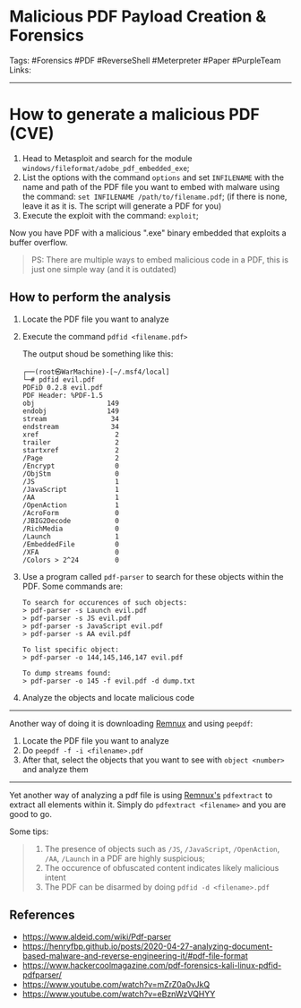 # Malicious PDF Payload Creation & Forensics
Tags: #Forensics #PDF #ReverseShell #Meterpreter #Paper #PurpleTeam
Links:

---

# How to generate a malicious PDF (CVE)
1. Head to Metasploit and search for the module `windows/fileformat/adobe_pdf_embedded_exe`;
2. List the options with the command `options` and set `INFILENAME` with the name and path of the PDF file you want to embed with malware using the command: `set INFILENAME /path/to/filename.pdf`; (if there is none, leave it as it is. The script will generate a PDF for you)
3. Execute the exploit with the command: `exploit`;

Now you have PDF with a malicious ".exe" binary embedded that exploits a buffer overflow.

> PS: There are multiple ways to embed malicious code in a PDF, this is just one simple way (and it is outdated)

## How to perform the analysis

1. Locate the PDF file you want to analyze
2. Execute the command `pdfid <filename.pdf>`
   
   The output shoud be something like this:
   ```
   ┌──(root㉿WarMachine)-[~/.msf4/local]
   └─# pdfid evil.pdf         
   PDFiD 0.2.8 evil.pdf
   PDF Header: %PDF-1.5
   obj                  149
   endobj               149
   stream                34
   endstream             34
   xref                   2
   trailer                2
   startxref              2
   /Page                  2
   /Encrypt               0
   /ObjStm                0
   /JS                    1
   /JavaScript            1
   /AA                    1
   /OpenAction            1
   /AcroForm              0
   /JBIG2Decode           0
   /RichMedia             0
   /Launch                1
   /EmbeddedFile          0
   /XFA                   0
   /Colors > 2^24         0
   ```
  
3. Use a program called `pdf-parser` to search for these objects within the PDF. Some commands are:
   ```
   To search for occurences of such objects:
   > pdf-parser -s Launch evil.pdf
   > pdf-parser -s JS evil.pdf
   > pdf-parser -s JavaScript evil.pdf
   > pdf-parser -s AA evil.pdf
   
   To list specific object:
   > pdf-parser -o 144,145,146,147 evil.pdf
   
   To dump streams found:
   > pdf-parser -o 145 -f evil.pdf -d dump.txt
   ```
4. Analyze the objects and locate malicious code

---

Another way of doing it is downloading [Remnux](https://docs.remnux.org/install-distro/get-virtual-appliance) and using `peepdf`:
1. Locate the PDF file you want to analyze
2. Do `peepdf -f -i <filename>.pdf`
3. After that, select the objects that you want to see with `object <number>` and analyze them

---
Yet another way of analyzing a pdf file is using  [Remnux's](https://docs.remnux.org/install-distro/get-virtual-appliance) `pdfextract` to extract all elements within it. Simply do `pdfextract <filename>` and you are good to go.

Some tips:
> 1. The presence of objects such as `/JS`, `/JavaScript`, `/OpenAction`, `/AA`, `/Launch` in a PDF are highly suspicious;
> 2. The occurence of obfuscated content indicates likely malicious intent
> 3. The PDF can be disarmed by doing `pdfid -d <filename>.pdf`

## References
- https://www.aldeid.com/wiki/Pdf-parser
- https://henryfbp.github.io/posts/2020-04-27-analyzing-document-based-malware-and-reverse-engineering-it/#pdf-file-format
- https://www.hackercoolmagazine.com/pdf-forensics-kali-linux-pdfid-pdfparser/
- https://www.youtube.com/watch?v=mZrZ0a0vJkQ
- https://www.youtube.com/watch?v=eBznWzVQHYY
